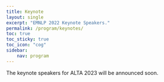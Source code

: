 ```yaml
---
title: Keynote 
layout: single
excerpt: "EMNLP 2022 Keynote Speakers."
permalink: /program/keynotes/
toc: true
toc_sticky: true
toc_icon: "cog"
sidebar: 
    nav: program
---
```


<!-- The following speakers have graciously agreed to give keynotes at ALTA 2023. -->

The keynote speakers for ALTA 2023 will be announced soon.

<!-- ## Speaker: Mona Diab

![Mona Diab](/assets/images/keynotes/keynote_Speaker_Mona_Diab.jpg){: .align-center}

### Towards a Responsible NLP: Walking the walk

In a world of racing to get the best systems on leaderboards, winning best shared tasks, building the largest LM, are we losing our soul as a scientific enterprise? Do we need to re-orient and re-pivot NLP? If so, what is needed to make this happen? Can we chart together a program where we ensure that science is the pivotal ingredient in CL/NLP? Could Responsible NLP be an avenue  that could lead us back towards that goal? In this talk, in the spirit of EMpirical NLP, I will explore some "practical" ideas around framing a Responsible NLP vision hoping to achieve a higher scientific standard for our field, addressing issues from the "how" we conduct our research and venturing into the "what" we work on and produce using tenets from responsible mindset perspective. I will pose more questions than answers. This is a call to action, an invitation to start a real global community conversation, hopefully engaging all stakeholders: academia, industry, government and civic society. 

Mona Diab is the Lead Responsible AI Research Scientist with Meta.  She is also a full Professor of Computer Science at the George Washington University (on leave) where she directs the CARE4Lang NLP Lab. Before joining Meta, she led the  Lex Conversational AI project within Amazon AWS AI. Her current focus is on Responsible AI and how to operationalize it for NLP technologies. Her interests span building robust technologies for low resource scenarios with a special interest in Arabic technologies, (mis) information propagation, computational socio-pragmatics, computational psycholinguistics, NLG evaluation metrics, Language modeling and resource creation. Mona has served the community in several capacities: Elected President of SIGLEX and SIGSemitic, and she currently serves as the elected VP for ACL SIGDAT, the board supporting EMNLP conferences. She has delivered tutorials and organized numerous workshops and panels around Arabic processing, Responsible NLP, Code Switching, etc. She is a cofounder of CADIM (Consortium on Arabic Dialect Modeling, previously known as Columbia University Arabic Dialects Modeling Group), in 2005, which served as a world renowned reference point on Arabic Language Technologies. Moreover she helped establish two research trends in NLP, namely computational approaches to Code Switching and Semantic Textual Similarity. She is also a founding member of the *SEM conference, one of the top tier conferences in NLP. Mona has published more than 250 peer reviewed articles.
{: .speaker-bio}

Affiliation: Meta Responsible AI 
{: .speaker-bio}

## Speaker: Neil Cohn

![Neil Cohn](/assets/images/keynotes/keynote_Speaker_Neil_Cohn.jpg){: .align-center}

### The multimodal language faculty and the visual languages of comics

Contrary to the notions of language as an amodal system, natural human communication is multimodal and combines speech, gestures, writing, and pictures. To account for this, recent work has proposed that our vocal, bodily, and graphic modalities persist in parallel in a multimodal language faculty, and both unimodal and multimodal expressions arise out of emergent states of a shared architecture. Such a model carries different expectations for the ways in which modalities may be similar or different from each other, and how they may interact. I will highlight these properties specifically for our graphic modality, which I argue can manifest in full visual languages when displaying both a systematic lexicon and complex grammar. I will use analysis of a corpus of several hundred annotated comics to show distinctive patterns that suggest they are drawn in different visual languages. Yet, I will also show that consistent “universal” linguistic principles persist across this structural diversity. Finally, I will argue that a multimodal language faculty requires us to change our conception of linguistic relativity, and I will show how subtle structures of spoken languages permeate across to visual languages. Altogether, this work argues for a multimodal basis of linguistic structure, and heralds a reconsideration of what constitutes the language system.

Neil Cohn is an American cognitive scientist best known for his research on the overlap in structure and cognition between language and graphic communication like comics and emoji. He is the author of 80+ academic papers, 4 academic books, and 2 graphic novels. He received his PhD in cognitive psychology at Tufts University and is currently an associate professor at the Department of Cognition and Communication at Tilburg University in The Netherlands. His work can be found online at <www.visuallanguagelab.com>.
{: .speaker-bio}

Affiliation: Tilburg University, Department of Communication and Cognition
{: .speaker-bio}

## Speaker: Gary Marcus

![Gary Marcus](/assets/images/keynotes/keynote_Speaker_Gary_Marcus.png){: .align-center}

### [Talk Video](https://www.dropbox.com/s/816jhaqp9nqcnry/EMNLP%20odf%20video.mp4?dl=0)

### Towards a Foundation for AGI﻿

Large pretrained language models like GPT-3 and PaLM  have generated enormous enthusiasm, and are capable of producing remarkably fluent language. But they have also been criticized on many grounds, and described as "stochastic parrots." Are they adequate as a basis for artificial general intelligence [AGI], and if not, what would a better foundation for general intelligence look like?

Gary Marcus is a leading voice in artificial intelligence. He is a scientist, best-selling author, and serial entrepreneur (Founder of Robust.AI and Geometric.AI, acquired by Uber). He is well-known for his challenges to contemporary AI, anticipating many of the current problems decades in advance, and for his research in human language development and cognitive neuroscience. An Emeritus Professor of Psychology and Neural Science at NYU, he is the author of five books, including, The Algebraic Mind, Kluge, The Birth of the Mind, and the New York Times Bestseller Guitar Zero. He has often contributed to The New Yorker, Wired, and The New York Times. His most recent book, Rebooting AI, with Ernest Davis, is one of Forbes’s 7 Must Read Books in AI. 
{: .speaker-bio}

Affiliation: NYU (Emeritus) NYU (Emeritus) 
{: .speaker-bio}

## Speaker: Nazneen Rajani

![Nazneen Rajani](/assets/images/keynotes/Nazneen_Rajani.jpg){: .align-center}

### Takeaways from a systematic study of 75K models on Hugging Face

Abstract: Language models trained using transformers dominate the NLP model landscape, making Hugging Face (HF) the defacto hub for sharing, benchmarking, and evaluating NLP models.  The HF hub provides a rich resource for understanding how language models evolved, opening up research questions such as ‘Is there a correlation between model documentation and its usage?’, ’How have the models evolved?’, ‘What do users document about their models?’. In the first part of my talk, I’ll give a macro-level view of how the NLP model landscape has evolved based on our systematic study of 75K HF models.
 
In the second part, I’ll discuss advances, challenges and opportunities in evaluating and documenting NLP models developed in an industry setting. Based on the results, do we see a paradigm shift from model-centric to data-centric evaluation and documentation?

Nazneen is a Research Lead at HuggingFace, a startup with a mission to democratize ML, leading data-centric ML research which involves systematically analyzing, curating, and automatically annotating data. Before HF, she worked at Salesforce Research with Richard Socher and led a team of researchers focused on building robust natural language generation systems based on LLMs. She completed her Ph.D. in CS at UT-Austin with Prof. Ray Mooney.
{: .speaker-bio}

Nazneen has over 30 papers accepted at ACL, EMNLP, NAACL, NeurIPs, and ICLR and has her research covered by Quanta magazine, VentureBeat, SiliconAngle, ZDNet, and Datanami. She is also teaching a course on interpreting ML models with Corise -- http://corise.com/go/nazneen. More details about her work can be found here https://www.nazneenrajani.com/
{: .speaker-bio} -->


